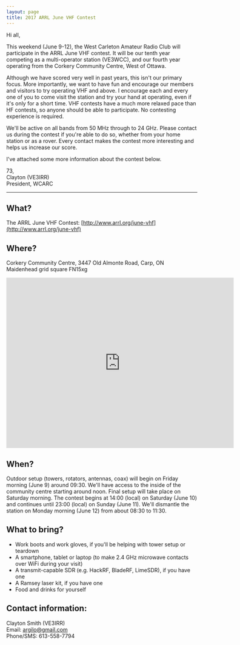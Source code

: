 ```yaml
---
layout: page
title: 2017 ARRL June VHF Contest
---
```


Hi all,

This weekend (June 9-12), the West Carleton Amateur Radio Club will participate in the ARRL June VHF contest. It will be our tenth year competing as a multi-operator station (VE3WCC), and our fourth year operating from the Corkery Community Centre, West of Ottawa.

Although we have scored very well in past years, this isn't our primary focus. More importantly, we want to have fun and encourage our members and visitors to try operating VHF and above. I encourage each and every one of you to come visit the station and try your hand at operating, even if it's only for a short time. VHF contests have a much more relaxed pace than HF contests, so anyone should be able to participate. No contesting experience is required.

We'll be active on all bands from 50 MHz through to 24 GHz. Please contact us during the contest if you're able to do so, whether from your home station or as a rover. Every contact makes the contest more interesting and helps us increase our score.

I've attached some more information about the contest below.

73,  
Clayton (VE3IRR)  
President, WCARC

-----

What?
-----

The ARRL June VHF Contest: [http://www.arrl.org/june-vhf](http://www.arrl.org/june-vhf)

Where?
------

Corkery Community Centre, 3447 Old Almonte Road, Carp, ON  
Maidenhead grid square FN15xg

<iframe src="https://www.google.com/maps/embed?pb=!1m14!1m8!1m3!1d89870.12609831354!2d-76.1314487!3d45.2590866!3m2!1i1024!2i768!4f13.1!3m3!1m2!1s0x4cd2046aedc31bc1%3A0x198dda441bc97b10!2s3447+Old+Almonte+Rd%2C+Carp%2C+ON+K0A+1L0!5e0!3m2!1sen!2sca!4v1496709063882" width="600" height="450" frameborder="0" style="border:0" allowfullscreen></iframe>

When?
-----

Outdoor setup (towers, rotators, antennas, coax) will begin on Friday morning (June 9) around 09:30. We'll have access to the inside of the community centre starting around noon. Final setup will take place on Saturday morning. The contest begins at 14:00 (local) on Saturday (June 10) and continues until 23:00 (local) on Sunday (June 11). We'll dismantle the station on Monday morning (June 12) from about 08:30 to 11:30.

What to bring?
--------------

* Work boots and work gloves, if you'll be helping with tower setup or teardown
* A smartphone, tablet or laptop (to make 2.4 GHz microwave contacts over WiFi during your visit)
* A transmit-capable SDR (e.g. HackRF, BladeRF, LimeSDR), if you have one
* A Ramsey laser kit, if you have one
* Food and drinks for yourself

Contact information:
--------------------

Clayton Smith (VE3IRR)  
Email: [argilo@gmail.com](mailto:argilo@gmail.com)  
Phone/SMS: 613-558-7794
